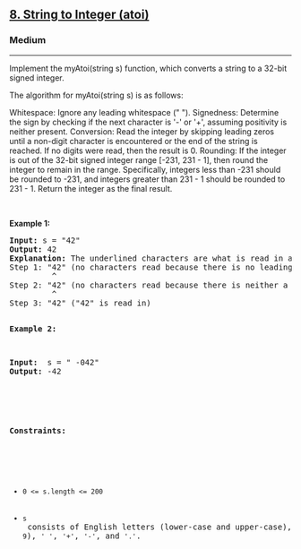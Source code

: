 <h2><a href="https://leetcode.com/problems/string-to-integer-atoi/description/">8. String to Integer (atoi)</a></h2><h3>Medium</h3><hr><div>Implement the myAtoi(string s) function, which converts a string to a 32-bit signed integer.

The algorithm for myAtoi(string s) is as follows:

Whitespace: Ignore any leading whitespace (" ").
Signedness: Determine the sign by checking if the next character is '-' or '+', assuming positivity is neither present.
Conversion: Read the integer by skipping leading zeros until a non-digit character is encountered or the end of the string is reached. If no digits were read, then the result is 0.
Rounding: If the integer is out of the 32-bit signed integer range [-231, 231 - 1], then round the integer to remain in the range. Specifically, integers less than -231 should be rounded to -231, and integers greater than 231 - 1 should be rounded to 231 - 1.
Return the integer as the final result.


<p>&nbsp;</p>
<p><strong>Example 1:</strong></p>
<pre><strong>Input:</strong> s = "42"
<strong>Output:</strong> 42
<strong>Explanation:</strong> The underlined characters are what is read in and the caret is the current reader position.
Step 1: "42" (no characters read because there is no leading whitespace)
         ^
Step 2: "42" (no characters read because there is neither a '-' nor '+')
         ^
Step 3: "42" ("42" is read in)


<p><strong>Example 2:</strong></p>
<pre><strong>Input:</strong>  s = " -042"
<strong>Output:</strong> -42
<p>&nbsp;</p>

<p><strong>Constraints:</strong></p>

<ul>
	<li><code>0 <= s.length <= 200</code></li>
	<li><code>s</code> consists of English letters (lower-case and upper-case), digits (<code>0-9</code>), <code>' '</code>, <code>'+'</code>, <code>'-'</code>, and <code>'.'</code>.</li>
</ul>
</div>